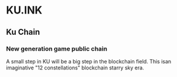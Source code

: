 # KU.INK

## Ku Chain

### New generation game public chain

A small step in KU will be a big step in the blockchain field. This isan imaginative "12 constellations" blockchain starry sky era.
